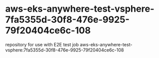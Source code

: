 # aws-eks-anywhere-test-vsphere-7fa5355d-30f8-476e-9925-79f20404ce6c-108
repository for use with E2E test job aws-eks-anywhere-test-vsphere:7fa5355d-30f8-476e-9925-79f20404ce6c-108
